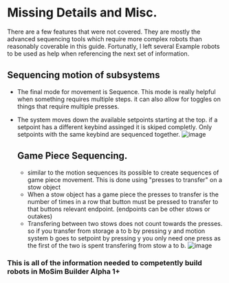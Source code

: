 # Missing Details and Misc.

There are a few features that were not covered. They are mostly the advanced sequencing tools which require more complex robots than reasonably coverable in this guide. Fortunatly, I left several Example robots to be used 
as help when referencing the next set of information.

## Sequencing motion of subsystems
* The final mode for movement is Sequence. This mode is really helpful when something requires multiple steps. it can also allow for toggles on things that require multiple presses.
* The system moves down the available setpoints starting at the top. if a setpoint has a different keybind assinged it is skiped completly. Only setpoints with the same keybind are sequenced together.
![image](https://github.com/user-attachments/assets/3d1a8d52-6586-4e5c-a197-b28825bea8c5)

  ## Game Piece Sequencing.
  * similar to the motion sequences its possible to create sequences of game piece movement. This is done using "presses to transfer" on a stow object
  * When a stow object has a game piece the presses to transfer is the number of times in a row that button must be pressed to transfer to that buttons relevant endpoint. (endpoints can be other stows or outakes)
  * Transfering between two stows does not count towards the presses. so if you transfer from storage a to b by pressing y and motion system b goes to setpoint by pressing y you only need one press as the first of the two is spent transfering from stow a to b.
    ![image](https://github.com/user-attachments/assets/2268dcab-d351-469a-a41c-1ad92ec5a773)

### This is all of the information needed to competently build robots in MoSim Builder Alpha 1+
 
